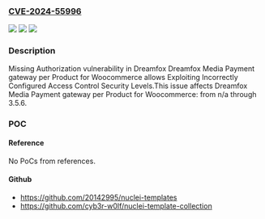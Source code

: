 ### [CVE-2024-55996](https://cve.mitre.org/cgi-bin/cvename.cgi?name=CVE-2024-55996)
![](https://img.shields.io/static/v1?label=Product&message=Dreamfox%20Media%20Payment%20gateway%20per%20Product%20for%20Woocommerce&color=blue)
![](https://img.shields.io/static/v1?label=Version&message=n%2Fa%3C%3D%203.5.6%20&color=brighgreen)
![](https://img.shields.io/static/v1?label=Vulnerability&message=CWE-862%20Missing%20Authorization&color=brighgreen)

### Description

Missing Authorization vulnerability in Dreamfox Dreamfox Media Payment gateway per Product for Woocommerce allows Exploiting Incorrectly Configured Access Control Security Levels.This issue affects Dreamfox Media Payment gateway per Product for Woocommerce: from n/a through 3.5.6.

### POC

#### Reference
No PoCs from references.

#### Github
- https://github.com/20142995/nuclei-templates
- https://github.com/cyb3r-w0lf/nuclei-template-collection

